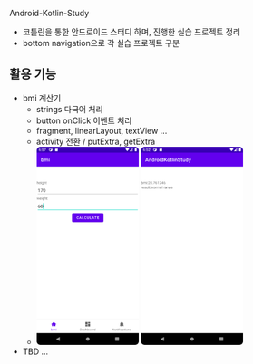Android-Kotlin-Study

- 코틀린을 통한 안드로이드 스터디 하며, 진행한 실습 프로젝트 정리
- bottom navigation으로 각 실습 프로젝트 구분


## 활용 기능
- bmi 계산기
    - strings 다국어 처리
    - button onClick 이벤트 처리
    - fragment, linearLayout, textView ...
    - activity 전환 / putExtra, getExtra
    - <img src="./images/bmi_user_input.png"  width="180" height="350"> <img src="./images/bmi_result.png"  width="180" height="350">
- TBD ...
